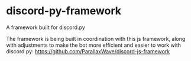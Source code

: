 # discord-py-framework
A framework built for discord.py

The framework is being built in coordination with this js framework, along with adjustments to make the bot more efficient and easier to work with discord.py: https://github.com/ParallaxWave/discord-js-framework